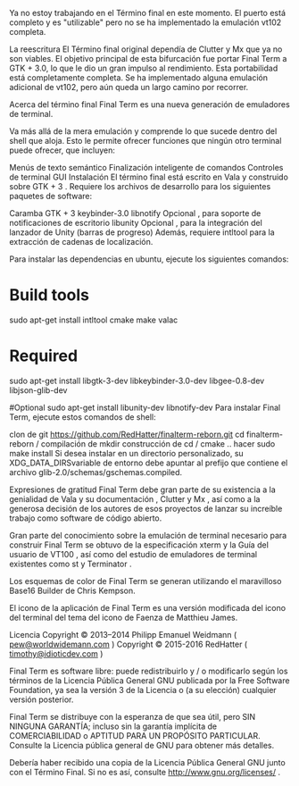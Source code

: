 Ya no estoy trabajando en el Término final en este momento. El puerto está completo y es "utilizable" pero no se ha implementado la emulación vt102 completa.

La reescritura
El Término final original dependía de Clutter y Mx que ya no son viables. El objetivo principal de esta bifurcación fue portar Final Term a GTK + 3.0, lo que le dio un gran impulso al rendimiento. Esta portabilidad está completamente completa. Se ha implementado alguna emulación adicional de vt102, pero aún queda un largo camino por recorrer.

Acerca del término final
Final Term es una nueva generación de emuladores de terminal.

Va más allá de la mera emulación y comprende lo que sucede dentro del shell que aloja. Esto le permite ofrecer funciones que ningún otro terminal puede ofrecer, que incluyen:

Menús de texto semántico
Finalización inteligente de comandos
Controles de terminal GUI
Instalación
El término final está escrito en Vala y construido sobre GTK + 3 . Requiere los archivos de desarrollo para los siguientes paquetes de software:

Caramba
GTK + 3
keybinder-3.0
libnotify Opcional , para soporte de notificaciones de escritorio
libunity Opcional , para la integración del lanzador de Unity (barras de progreso)
Además, requiere intltool para la extracción de cadenas de localización.

Para instalar las dependencias en ubuntu, ejecute los siguientes comandos:

# Build tools
sudo apt-get install intltool cmake make valac

# Required
sudo apt-get install libgtk-3-dev libkeybinder-3.0-dev libgee-0.8-dev libjson-glib-dev

#Optional
sudo apt-get install libunity-dev libnotify-dev
Para instalar Final Term, ejecute estos comandos de shell:

clon de git https://github.com/RedHatter/finalterm-reborn.git
 cd finalterm-reborn /
compilación de mkdir
construcción de cd /
cmake ..
hacer
sudo make install
Si desea instalar en un directorio personalizado, su XDG_DATA_DIRSvariable de entorno debe apuntar al prefijo que contiene el archivo glib-2.0/schemas/gschemas.compiled.

Expresiones de gratitud
Final Term debe gran parte de su existencia a la genialidad de Vala y su documentación , Clutter y Mx , así como a la generosa decisión de los autores de esos proyectos de lanzar su increíble trabajo como software de código abierto.

Gran parte del conocimiento sobre la emulación de terminal necesario para construir Final Term se obtuvo de la especificación xterm y la Guía del usuario de VT100 , así como del estudio de emuladores de terminal existentes como st y Terminator .

Los esquemas de color de Final Term se generan utilizando el maravilloso Base16 Builder de Chris Kempson.

El icono de la aplicación de Final Term es una versión modificada del icono del terminal del tema del icono de Faenza de Matthieu James.

Licencia
Copyright © 2013–2014 Philipp Emanuel Weidmann ( pew@worldwidemann.com )
Copyright © 2015-2016 RedHatter ( timothy@idioticdev.com )

Final Term es software libre: puede redistribuirlo y / o modificarlo según los términos de la Licencia Pública General GNU publicada por la Free Software Foundation, ya sea la versión 3 de la Licencia o (a su elección) cualquier versión posterior.

Final Term se distribuye con la esperanza de que sea útil, pero SIN NINGUNA GARANTÍA; incluso sin la garantía implícita de COMERCIABILIDAD o APTITUD PARA UN PROPÓSITO PARTICULAR. Consulte la Licencia pública general de GNU para obtener más detalles.

Debería haber recibido una copia de la Licencia Pública General GNU junto con el Término Final. Si no es así, consulte http://www.gnu.org/licenses/ .
